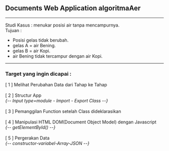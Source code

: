 ## Documents Web Application algoritmaAer
-------------------------------------------------------------------------------------------------

Studi Kasus : menukar posisi air tanpa mencampurnya.
<br>
Tujuan : 
- Posisi gelas tidak berubah.
- gelas A = air Bening.
- gelas B = air Kopi.
- air Bening tidak tercampur dengan air Kopi.

-------------------------------------------------------------------------------------------------

### Target yang ingin dicapai :

[ 1 ] Melihat Perubahan Data dari Tahap ke Tahap
<br>
<br>
[ 2 ] Structur App
<br>
_{-- Input type=module - Import - Export Class --}_
<br>
<br>
[ 3 ] Pemanggilan Function setelah Class dideklarasikan
<br>
<br>
[ 4 ] Manipulasi HTML DOM(Document Object Model) dengan Javascript
<br>
_{-- getElementById() --}_
<br>
<br>
[ 5 ] Pergerakan Data
<br>
_{-- constructor-variabel-Array-JSON --}_
<br>
<br>